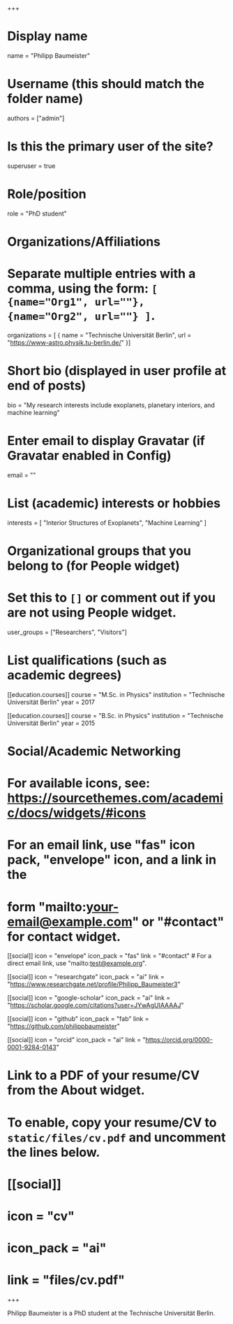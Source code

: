 +++
# Display name
name = "Philipp Baumeister"

# Username (this should match the folder name)
authors = ["admin"]

# Is this the primary user of the site?
superuser = true

# Role/position
role = "PhD student"

# Organizations/Affiliations
#   Separate multiple entries with a comma, using the form: `[ {name="Org1", url=""}, {name="Org2", url=""} ]`.
organizations = [ { name = "Technische Universität Berlin", url = "https://www-astro.physik.tu-berlin.de/" }]

# Short bio (displayed in user profile at end of posts)
bio = "My research interests include exoplanets, planetary interiors, and machine learning"

# Enter email to display Gravatar (if Gravatar enabled in Config)
email = ""

# List (academic) interests or hobbies
interests = [
  "Interior Structures of Exoplanets",
  "Machine Learning"
]

# Organizational groups that you belong to (for People widget)
#   Set this to `[]` or comment out if you are not using People widget.
user_groups = ["Researchers", "Visitors"]

# List qualifications (such as academic degrees)
[[education.courses]]
  course = "M.Sc. in Physics"
  institution = "Technische Universität Berlin"
  year = 2017

[[education.courses]]
  course = "B.Sc. in Physics"
  institution = "Technische Universität Berlin"
  year = 2015

# Social/Academic Networking
# For available icons, see: https://sourcethemes.com/academic/docs/widgets/#icons
#   For an email link, use "fas" icon pack, "envelope" icon, and a link in the
#   form "mailto:your-email@example.com" or "#contact" for contact widget.

[[social]]
  icon = "envelope"
  icon_pack = "fas"
  link = "#contact"  # For a direct email link, use "mailto:test@example.org".

[[social]]
  icon = "researchgate"
  icon_pack = "ai"
  link = "https://www.researchgate.net/profile/Philipp_Baumeister3"

[[social]]
  icon = "google-scholar"
  icon_pack = "ai"
  link = "https://scholar.google.com/citations?user=JYwAgUIAAAAJ"

[[social]]
  icon = "github"
  icon_pack = "fab"
  link = "https://github.com/philippbaumeister"

[[social]]
  icon = "orcid"
  icon_pack = "ai"
  link = "https://orcid.org/0000-0001-9284-0143"

# Link to a PDF of your resume/CV from the About widget.
# To enable, copy your resume/CV to `static/files/cv.pdf` and uncomment the lines below.
# [[social]]
#   icon = "cv"
#   icon_pack = "ai"
#   link = "files/cv.pdf"

+++

Philipp Baumeister is a PhD student at the Technische Universität Berlin.
